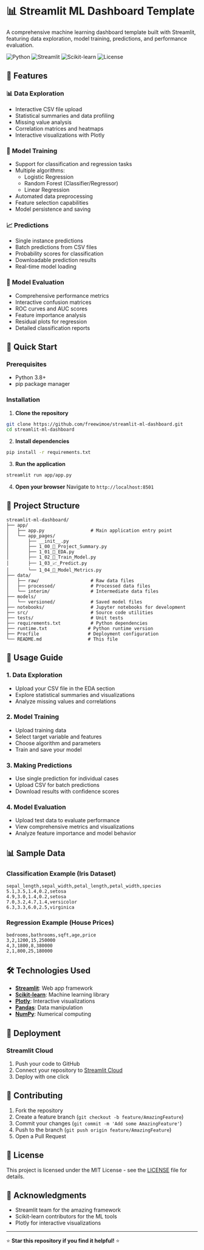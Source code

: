 # 📊 Streamlit ML Dashboard Template

A comprehensive machine learning dashboard template built with Streamlit, featuring data exploration, model training, predictions, and performance evaluation.

![Python](https://img.shields.io/badge/python-v3.8+-blue.svg)
![Streamlit](https://img.shields.io/badge/streamlit-v1.28+-red.svg)
![Scikit-learn](https://img.shields.io/badge/scikit--learn-v1.3+-orange.svg)
![License](https://img.shields.io/badge/license-MIT-green.svg)

## 🎯 Features

### 📊 **Data Exploration**
- Interactive CSV file upload
- Statistical summaries and data profiling
- Missing value analysis
- Correlation matrices and heatmaps
- Interactive visualizations with Plotly

### 🧠 **Model Training**
- Support for classification and regression tasks
- Multiple algorithms:
  - Logistic Regression
  - Random Forest (Classifier/Regressor)
  - Linear Regression
- Automated data preprocessing
- Feature selection capabilities
- Model persistence and saving

### 📈 **Predictions**
- Single instance predictions
- Batch predictions from CSV files
- Probability scores for classification
- Downloadable prediction results
- Real-time model loading

### 🧪 **Model Evaluation**
- Comprehensive performance metrics
- Interactive confusion matrices
- ROC curves and AUC scores
- Feature importance analysis
- Residual plots for regression
- Detailed classification reports

## 🚀 Quick Start

### Prerequisites
- Python 3.8+
- pip package manager

### Installation

1. **Clone the repository**
```bash
git clone https://github.com/freewimoe/streamlit-ml-dashboard.git
cd streamlit-ml-dashboard
```

2. **Install dependencies**
```bash
pip install -r requirements.txt
```

3. **Run the application**
```bash
streamlit run app/app.py
```

4. **Open your browser**
Navigate to `http://localhost:8501`

## 📁 Project Structure

```
streamlit-ml-dashboard/
├── app/
│   ├── app.py                 # Main application entry point
│   └── app_pages/
│       ├── __init__.py
│       ├── 1_00_📘_Project_Summary.py
│       ├── 1_01_🔎_EDA.py
│       ├── 1_02_🧠_Train_Model.py
│       ├── 1_03_📈_Predict.py
│       └── 1_04_🧪_Model_Metrics.py
├── data/
│   ├── raw/                   # Raw data files
│   ├── processed/             # Processed data files
│   └── interim/               # Intermediate data files
├── models/
│   └── versioned/             # Saved model files
├── notebooks/                 # Jupyter notebooks for development
├── src/                       # Source code utilities
├── tests/                     # Unit tests
├── requirements.txt           # Python dependencies
├── runtime.txt               # Python runtime version
├── Procfile                  # Deployment configuration
└── README.md                 # This file
```

## 📖 Usage Guide

### 1. **Data Exploration**
- Upload your CSV file in the EDA section
- Explore statistical summaries and visualizations
- Analyze missing values and correlations

### 2. **Model Training**
- Upload training data
- Select target variable and features
- Choose algorithm and parameters
- Train and save your model

### 3. **Making Predictions**
- Use single prediction for individual cases
- Upload CSV for batch predictions
- Download results with confidence scores

### 4. **Model Evaluation**
- Upload test data to evaluate performance
- View comprehensive metrics and visualizations
- Analyze feature importance and model behavior

## 📊 Sample Data

### Classification Example (Iris Dataset)
```csv
sepal_length,sepal_width,petal_length,petal_width,species
5.1,3.5,1.4,0.2,setosa
4.9,3.0,1.4,0.2,setosa
7.0,3.2,4.7,1.4,versicolor
6.3,3.3,6.0,2.5,virginica
```

### Regression Example (House Prices)
```csv
bedrooms,bathrooms,sqft,age,price
3,2,1200,15,250000
4,3,1800,8,380000
2,1,800,25,180000
```

## 🛠️ Technologies Used

- **[Streamlit](https://streamlit.io/)**: Web app framework
- **[Scikit-learn](https://scikit-learn.org/)**: Machine learning library
- **[Plotly](https://plotly.com/)**: Interactive visualizations
- **[Pandas](https://pandas.pydata.org/)**: Data manipulation
- **[NumPy](https://numpy.org/)**: Numerical computing

## 🚀 Deployment

### Streamlit Cloud
1. Push your code to GitHub
2. Connect your repository to [Streamlit Cloud](https://streamlit.io/cloud)
3. Deploy with one click

## 🤝 Contributing

1. Fork the repository
2. Create a feature branch (`git checkout -b feature/AmazingFeature`)
3. Commit your changes (`git commit -m 'Add some AmazingFeature'`)
4. Push to the branch (`git push origin feature/AmazingFeature`)
5. Open a Pull Request

## 📝 License

This project is licensed under the MIT License - see the [LICENSE](LICENSE) file for details.

## 🙏 Acknowledgments

- Streamlit team for the amazing framework
- Scikit-learn contributors for the ML tools
- Plotly for interactive visualizations

---

⭐ **Star this repository if you find it helpful!** ⭐
